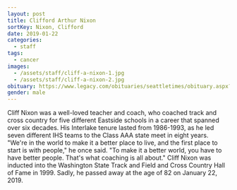 ```yaml
---
layout: post
title: Clifford Arthur Nixon
sortKey: Nixon, Clifford
date: 2019-01-22
categories:
  - staff
tags:
  - cancer
images:
  - /assets/staff/cliff-a-nixon-1.jpg
  - /assets/staff/cliff-a-nixon-2.jpg
obituary: https://www.legacy.com/obituaries/seattletimes/obituary.aspx?n=clifford-arthur-nixon&pid=191377436
gender: male
---
```

Cliff Nixon was a well-loved teacher and coach, who coached track and cross country for five different Eastside schools in a career that spanned over six decades. His Interlake tenure lasted from 1986-1993, as he led seven different IHS teams to the Class AAA state meet in eight years. "We're in the world to make it a better place to live, and the first place to start is with people," he once said. "To make it a better world, you have to have better people. That's what coaching is all about." Cliff Nixon was inducted into the Washington State Track and Field and Cross Country Hall of Fame in 1999. Sadly, he passed away at the age of 82 on January 22, 2019.
